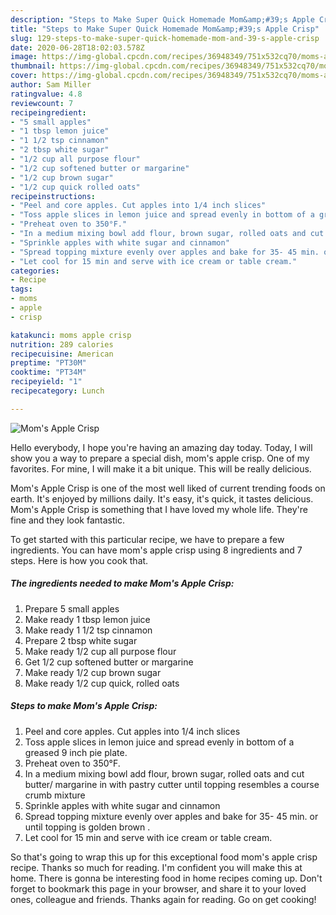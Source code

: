 ```yaml
---
description: "Steps to Make Super Quick Homemade Mom&amp;#39;s Apple Crisp"
title: "Steps to Make Super Quick Homemade Mom&amp;#39;s Apple Crisp"
slug: 129-steps-to-make-super-quick-homemade-mom-and-39-s-apple-crisp
date: 2020-06-28T18:02:03.578Z
image: https://img-global.cpcdn.com/recipes/36948349/751x532cq70/moms-apple-crisp-recipe-main-photo.jpg
thumbnail: https://img-global.cpcdn.com/recipes/36948349/751x532cq70/moms-apple-crisp-recipe-main-photo.jpg
cover: https://img-global.cpcdn.com/recipes/36948349/751x532cq70/moms-apple-crisp-recipe-main-photo.jpg
author: Sam Miller
ratingvalue: 4.8
reviewcount: 7
recipeingredient:
- "5 small apples"
- "1 tbsp lemon juice"
- "1 1/2 tsp cinnamon"
- "2 tbsp white sugar"
- "1/2 cup all purpose flour"
- "1/2 cup softened butter or margarine"
- "1/2 cup brown sugar"
- "1/2 cup quick rolled oats"
recipeinstructions:
- "Peel and core apples. Cut apples into 1/4 inch slices"
- "Toss apple slices in lemon juice and spread evenly in bottom of a greased 9 inch pie plate."
- "Preheat oven to 350°F."
- "In a medium mixing bowl add flour, brown sugar, rolled oats and cut butter/ margarine in with pastry cutter until topping resembles a course crumb mixture"
- "Sprinkle apples with white sugar and cinnamon"
- "Spread topping mixture evenly over apples and bake for 35- 45 min. or until topping is golden brown ."
- "Let cool for 15 min and serve with ice cream or table cream."
categories:
- Recipe
tags:
- moms
- apple
- crisp

katakunci: moms apple crisp 
nutrition: 289 calories
recipecuisine: American
preptime: "PT30M"
cooktime: "PT34M"
recipeyield: "1"
recipecategory: Lunch

---
```



![Mom&#39;s Apple Crisp](https://img-global.cpcdn.com/recipes/36948349/751x532cq70/moms-apple-crisp-recipe-main-photo.jpg)

Hello everybody, I hope you're having an amazing day today. Today, I will show you a way to prepare a special dish, mom&#39;s apple crisp. One of my favorites. For mine, I will make it a bit unique. This will be really delicious.



Mom&#39;s Apple Crisp is one of the most well liked of current trending foods on earth. It's enjoyed by millions daily. It's easy, it's quick, it tastes delicious. Mom&#39;s Apple Crisp is something that I have loved my whole life. They're fine and they look fantastic.


To get started with this particular recipe, we have to prepare a few ingredients. You can have mom&#39;s apple crisp using 8 ingredients and 7 steps. Here is how you cook that.

##### The ingredients needed to make Mom&#39;s Apple Crisp:

1. Prepare 5 small apples
1. Make ready 1 tbsp lemon juice
1. Make ready 1 1/2 tsp cinnamon
1. Prepare 2 tbsp white sugar
1. Make ready 1/2 cup all purpose flour
1. Get 1/2 cup softened butter or margarine
1. Make ready 1/2 cup brown sugar
1. Make ready 1/2 cup quick, rolled oats




##### Steps to make Mom&#39;s Apple Crisp:

1. Peel and core apples. Cut apples into 1/4 inch slices
1. Toss apple slices in lemon juice and spread evenly in bottom of a greased 9 inch pie plate.
1. Preheat oven to 350°F.
1. In a medium mixing bowl add flour, brown sugar, rolled oats and cut butter/ margarine in with pastry cutter until topping resembles a course crumb mixture
1. Sprinkle apples with white sugar and cinnamon
1. Spread topping mixture evenly over apples and bake for 35- 45 min. or until topping is golden brown .
1. Let cool for 15 min and serve with ice cream or table cream.




So that's going to wrap this up for this exceptional food mom&#39;s apple crisp recipe. Thanks so much for reading. I'm confident you will make this at home. There is gonna be interesting food in home recipes coming up. Don't forget to bookmark this page in your browser, and share it to your loved ones, colleague and friends. Thanks again for reading. Go on get cooking!

